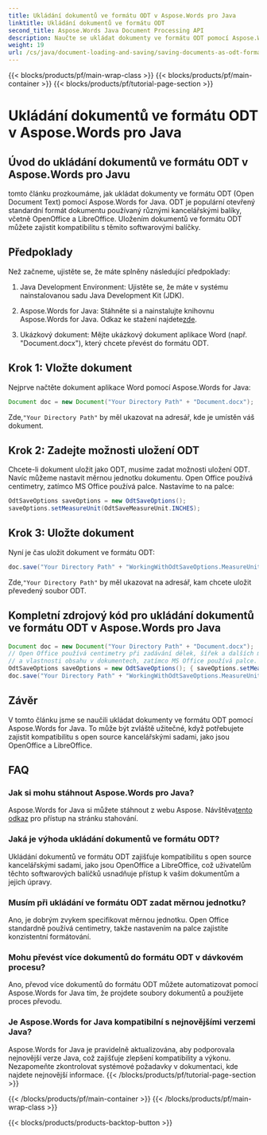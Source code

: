 ```yaml
---
title: Ukládání dokumentů ve formátu ODT v Aspose.Words pro Java
linktitle: Ukládání dokumentů ve formátu ODT
second_title: Aspose.Words Java Document Processing API
description: Naučte se ukládat dokumenty ve formátu ODT pomocí Aspose.Words for Java. Zajistěte kompatibilitu s open source kancelářskými balíky.
weight: 19
url: /cs/java/document-loading-and-saving/saving-documents-as-odt-format/
---
```


{{< blocks/products/pf/main-wrap-class >}}
{{< blocks/products/pf/main-container >}}
{{< blocks/products/pf/tutorial-page-section >}}

# Ukládání dokumentů ve formátu ODT v Aspose.Words pro Java


## Úvod do ukládání dokumentů ve formátu ODT v Aspose.Words pro Javu

tomto článku prozkoumáme, jak ukládat dokumenty ve formátu ODT (Open Document Text) pomocí Aspose.Words for Java. ODT je populární otevřený standardní formát dokumentu používaný různými kancelářskými balíky, včetně OpenOffice a LibreOffice. Uložením dokumentů ve formátu ODT můžete zajistit kompatibilitu s těmito softwarovými balíčky.

## Předpoklady

Než začneme, ujistěte se, že máte splněny následující předpoklady:

1. Java Development Environment: Ujistěte se, že máte v systému nainstalovanou sadu Java Development Kit (JDK).

2.  Aspose.Words for Java: Stáhněte si a nainstalujte knihovnu Aspose.Words for Java. Odkaz ke stažení najdete[zde](https://releases.aspose.com/words/java/).

3. Ukázkový dokument: Mějte ukázkový dokument aplikace Word (např. "Document.docx"), který chcete převést do formátu ODT.

## Krok 1: Vložte dokument

Nejprve načtěte dokument aplikace Word pomocí Aspose.Words for Java:

```java
Document doc = new Document("Your Directory Path" + "Document.docx");
```

 Zde,`"Your Directory Path"` by měl ukazovat na adresář, kde je umístěn váš dokument.

## Krok 2: Zadejte možnosti uložení ODT

Chcete-li dokument uložit jako ODT, musíme zadat možnosti uložení ODT. Navíc můžeme nastavit měrnou jednotku dokumentu. Open Office používá centimetry, zatímco MS Office používá palce. Nastavíme to na palce:

```java
OdtSaveOptions saveOptions = new OdtSaveOptions();
saveOptions.setMeasureUnit(OdtSaveMeasureUnit.INCHES);
```

## Krok 3: Uložte dokument

Nyní je čas uložit dokument ve formátu ODT:

```java
doc.save("Your Directory Path" + "WorkingWithOdtSaveOptions.MeasureUnit.odt", saveOptions);
```

 Zde,`"Your Directory Path"` by měl ukazovat na adresář, kam chcete uložit převedený soubor ODT.

## Kompletní zdrojový kód pro ukládání dokumentů ve formátu ODT v Aspose.Words pro Java

```java
Document doc = new Document("Your Directory Path" + "Document.docx");
// Open Office používá centimetry při zadávání délek, šířek a dalších měřitelných formátů
// a vlastnosti obsahu v dokumentech, zatímco MS Office používá palce.
OdtSaveOptions saveOptions = new OdtSaveOptions(); { saveOptions.setMeasureUnit(OdtSaveMeasureUnit.INCHES); }
doc.save("Your Directory Path" + "WorkingWithOdtSaveOptions.MeasureUnit.odt", saveOptions);
```

## Závěr

V tomto článku jsme se naučili ukládat dokumenty ve formátu ODT pomocí Aspose.Words for Java. To může být zvláště užitečné, když potřebujete zajistit kompatibilitu s open source kancelářskými sadami, jako jsou OpenOffice a LibreOffice.

## FAQ

### Jak si mohu stáhnout Aspose.Words pro Java?

 Aspose.Words for Java si můžete stáhnout z webu Aspose. Návštěva[tento odkaz](https://releases.aspose.com/words/java/) pro přístup na stránku stahování.

### Jaká je výhoda ukládání dokumentů ve formátu ODT?

Ukládání dokumentů ve formátu ODT zajišťuje kompatibilitu s open source kancelářskými sadami, jako jsou OpenOffice a LibreOffice, což uživatelům těchto softwarových balíčků usnadňuje přístup k vašim dokumentům a jejich úpravy.

### Musím při ukládání ve formátu ODT zadat měrnou jednotku?

Ano, je dobrým zvykem specifikovat měrnou jednotku. Open Office standardně používá centimetry, takže nastavením na palce zajistíte konzistentní formátování.

### Mohu převést více dokumentů do formátu ODT v dávkovém procesu?

Ano, převod více dokumentů do formátu ODT můžete automatizovat pomocí Aspose.Words for Java tím, že projdete soubory dokumentů a použijete proces převodu.

### Je Aspose.Words for Java kompatibilní s nejnovějšími verzemi Java?

Aspose.Words for Java je pravidelně aktualizována, aby podporovala nejnovější verze Java, což zajišťuje zlepšení kompatibility a výkonu. Nezapomeňte zkontrolovat systémové požadavky v dokumentaci, kde najdete nejnovější informace.
{{< /blocks/products/pf/tutorial-page-section >}}

{{< /blocks/products/pf/main-container >}}
{{< /blocks/products/pf/main-wrap-class >}}

{{< blocks/products/products-backtop-button >}}
